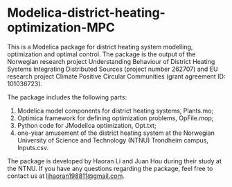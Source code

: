 # Modelica-district-heating-optimization-MPC
This is a Modelica package for district heating system modelling, optimization and optimal control. The package is the output of the Norwegian research project Understanding Behaviour of District Heating Systems Integrating Distributed Sources (project number 262707) and EU research project Climate Positive  Circular  Communities (grant  agreement ID: 101036723). 

The package includes the following parts:
1) Modelica model components for district heating systems, Plants.mo;
2) Optimica framework for defining optimization problems, OpFile.mop;
3) Python code for JModelica optimization, Opt.txt;
4) one-year amusement of the district heating system at the Norwegian University of Science and Technology (NTNU) Trondheim campus, Inputs.csv.

The package is developed by Haoran Li and Juan Hou during their study at the NTNU. If you have any questions regarding the package, feel free to contact us at lihaoran198811@gmail.com.   
